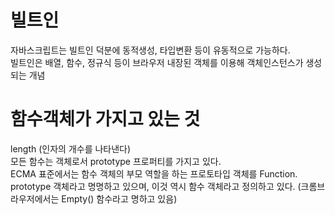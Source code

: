 # 빌트인

자바스크립트는 빌트인 덕분에 동적생성, 타입변환 등이 유동적으로 가능하다.  
빌트인은 배열, 함수, 정규식 등이 브라우저 내장된 객체를 이용해 객체인스턴스가 생성되는 개념

# 함수객체가 가지고 있는 것

length (인자의 개수를 나타낸다)  
모든 함수는 객체로서 prototype 프로퍼티를 가지고 있다.  
ECMA 표준에서는 함수 객체의 부모 역할을 하는 프로토타입 객체를 Function. prototype 객체라고 명명하고 있으며, 이것 역시 함수 객체라고 정의하고 있다. (크롬브라우저에서는 Empty() 함수라고 명하고 있음)
